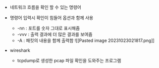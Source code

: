 
- 네트워크 흐름을 확인 할 수 있는 명령어
- 명령어 입력시 확인이 힘들어 옵션과 함께 사용
	- -nn : 포트를 숫자 그대로 표시해줌
	- -vvv : 출력 결과에 더 많은 결과를 보여줌 
	- -A : 패킷의 내용을 함께 출력함 
![[Pasted image 20231023021817.png]]


- wireshark
	- tcpdump로 생성한 pcap 파일 확인을 도와주는 프로그램